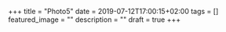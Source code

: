 +++
title =  "Photo5"
date = 2019-07-12T17:00:15+02:00
tags = []
featured_image = ""
description = ""
draft = true
+++